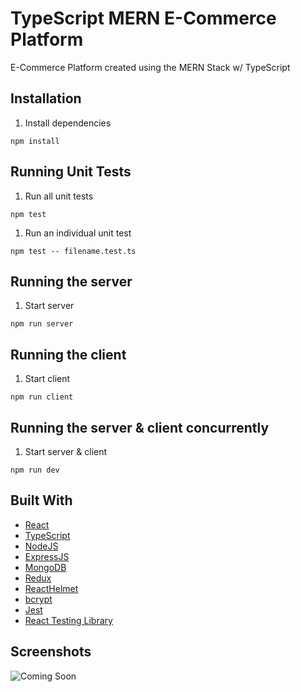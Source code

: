 # TypeScript MERN E-Commerce Platform

E-Commerce Platform created using the MERN Stack w/ TypeScript

## Installation

1. Install dependencies

```
npm install
```

## Running Unit Tests

1. Run all unit tests

```
npm test
```

1. Run an individual unit test

```
npm test -- filename.test.ts
```

## Running the server

1. Start server

```
npm run server
```

## Running the client

1. Start client

```
npm run client
```

## Running the server & client concurrently

1. Start server & client

```
npm run dev
```

## Built With

- [React](https://reactjs.org/)
- [TypeScript](https://www.typescriptlang.org/)
- [NodeJS](https://nodejs.org/en/)
- [ExpressJS](https://expressjs.com/)
- [MongoDB](https://www.mongodb.com/)
- [Redux](https://redux.js.org/)
- [ReactHelmet](https://www.npmjs.com/package/react-helmet)
- [bcrypt](https://www.npmjs.com/package/bcryptjs)
- [Jest](https://jestjs.io/)
- [React Testing Library](https://testing-library.com/docs/react-testing-library/intro/)

## Screenshots

![Coming Soon](https://upload.wikimedia.org/wikipedia/commons/8/80/Comingsoon.png "Coming Soon")
